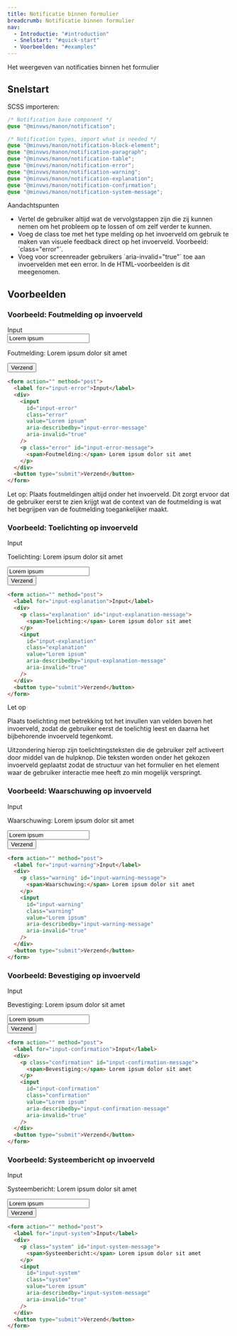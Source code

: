 ```yaml
---
title: Notificatie binnen formulier
breadcrumb: Notificatie binnen formulier
nav:
  - Introductie: "#introduction"
  - Snelstart: "#quick-start"
  - Voorbeelden: "#examples"
---
```


<p id="introduction">Het weergeven van notificaties binnen het formulier</p>

<h2 id="quick-start">Snelstart</h2>

SCSS importeren:

```scss
/* Notification base component */
@use "@minvws/manon/notification";

/* Notification types, import what is needed */
@use "@minvws/manon/notification-block-element";
@use "@minvws/manon/notification-paragraph";
@use "@minvws/manon/notification-table";
@use "@minvws/manon/notification-error";
@use "@minvws/manon/notification-warning";
@use "@minvws/manon/notification-explanation";
@use "@minvws/manon/notification-confirmation";
@use "@minvws/manon/notification-system-message";
```

<div class="explanation" role="group" aria-label="Toelichting">
  <span>Aandachtspunten</span>
  <ul>
    <li>
      Vertel de gebruiker altijd wat de vervolgstappen zijn die zij kunnen
      nemen om het probleem op te lossen of om zelf verder te kunnen.
    </li>
    <li>
      Voeg de class toe met het type melding op het invoerveld om gebruik te
      maken van visuele feedback direct op het invoerveld. Voorbeeld:
      `class="error"`.
    </li>
    <li>
      Voeg voor screenreader gebruikers `aria-invalid="true"` toe aan
      invoervelden met een error. In de HTML-voorbeelden is dit meegenomen.
    </li>
  </ul>
</div>

<h2 id="examples">Voorbeelden</h2>

### Voorbeeld: Foutmelding op invoerveld

<form action="" method="post">
  <label for="input-error">Input</label>
  <div>
    <input
      id="input-error"
      class="error"
      value="Lorem ipsum"
      aria-describedby="input-error-message"
      aria-invalid="true"
    />
    <p class="error" id="input-error-message">
      <span>Foutmelding:</span> Lorem ipsum dolor sit amet
    </p>
  </div>
  <button type="submit">Verzend</button>
</form>

```html
<form action="" method="post">
  <label for="input-error">Input</label>
  <div>
    <input
      id="input-error"
      class="error"
      value="Lorem ipsum"
      aria-describedby="input-error-message"
      aria-invalid="true"
    />
    <p class="error" id="input-error-message">
      <span>Foutmelding:</span> Lorem ipsum dolor sit amet
    </p>
  </div>
  <button type="submit">Verzend</button>
</form>
```

<p class="warning">
  <span>Let op:</span> Plaats foutmeldingen altijd onder het invoerveld. Dit zorgt ervoor dat de
  gebruiker eerst te zien krijgt wat de context van de foutmelding is wat het
  begrijpen van de foutmelding toegankelijker maakt.
</p>

### Voorbeeld: Toelichting op invoerveld

<form action="" method="post">
  <label for="input-explanation">Input</label>
  <div>
    <p class="explanation" id="input-explanation-message">
      <span>Toelichting:</span> Lorem ipsum dolor sit amet
    </p>
    <input
      id="input-explanation"
      class="explanation"
      value="Lorem ipsum"
      aria-describedby="input-explanation-message"
      aria-invalid="true"
    />
  </div>
  <button type="submit">Verzend</button>
</form>

```html
<form action="" method="post">
  <label for="input-explanation">Input</label>
  <div>
    <p class="explanation" id="input-explanation-message">
      <span>Toelichting:</span> Lorem ipsum dolor sit amet
    </p>
    <input
      id="input-explanation"
      class="explanation"
      value="Lorem ipsum"
      aria-describedby="input-explanation-message"
      aria-invalid="true"
    />
  </div>
  <button type="submit">Verzend</button>
</form>
```

<div class="warning">
  <span>Let op</span>
  <p>Plaats toelichting met betrekking tot het invullen van
  velden boven het invoerveld, zodat de gebruiker eerst de toelichtig leest en
  daarna het bijbehorende invoerveld tegenkomt.</p>

  <p>Uitzondering hierop zijn toelichtingsteksten die de gebruiker zelf
  activeert door middel van de hulpknop. Die teksten worden onder het gekozen
  invoerveld geplaatst zodat de structuur van het formulier en het element
  waar de gebruiker interactie mee heeft zo min mogelijk verspringt.</p>
</div>

### Voorbeeld: Waarschuwing op invoerveld

<form action="" method="post">
  <label for="input-warning">Input</label>
  <div>
    <p class="warning" id="input-warning-message">
      <span>Waarschuwing:</span> Lorem ipsum dolor sit amet
    </p>
    <input
      id="input-warning"
      class="warning"
      value="Lorem ipsum"
      aria-describedby="input-warning-message"
      aria-invalid="true"
    />
  </div>
  <button type="submit">Verzend</button>
</form>

```html
<form action="" method="post">
  <label for="input-warning">Input</label>
  <div>
    <p class="warning" id="input-warning-message">
      <span>Waarschuwing:</span> Lorem ipsum dolor sit amet
    </p>
    <input
      id="input-warning"
      class="warning"
      value="Lorem ipsum"
      aria-describedby="input-warning-message"
      aria-invalid="true"
    />
  </div>
  <button type="submit">Verzend</button>
</form>
```

### Voorbeeld: Bevestiging op invoerveld

<form action="" method="post">
  <label for="input-confirmation">Input</label>
  <div>
    <p class="confirmation" id="input-confirmation-message">
      <span>Bevestiging:</span> Lorem ipsum dolor sit amet
    </p>
    <input
      id="input-confirmation"
      class="confirmation"
      value="Lorem ipsum"
      aria-describedby="input-confirmation-message"
      aria-invalid="true"
    />
  </div>
  <button type="submit">Verzend</button>
</form>

```html
<form action="" method="post">
  <label for="input-confirmation">Input</label>
  <div>
    <p class="confirmation" id="input-confirmation-message">
      <span>Bevestiging:</span> Lorem ipsum dolor sit amet
    </p>
    <input
      id="input-confirmation"
      class="confirmation"
      value="Lorem ipsum"
      aria-describedby="input-confirmation-message"
      aria-invalid="true"
    />
  </div>
  <button type="submit">Verzend</button>
</form>
```

### Voorbeeld: Systeembericht op invoerveld

<form action="" method="post">
  <label for="input-system">Input</label>
  <div>
    <p class="system" id="input-system-message">
      <span>Systeembericht:</span> Lorem ipsum dolor sit amet
    </p>
    <input
      id="input-system"
      class="system"
      value="Lorem ipsum"
      aria-describedby="input-system-message"
      aria-invalid="true"
    />
  </div>
  <button type="submit">Verzend</button>
</form>

```html
<form action="" method="post">
  <label for="input-system">Input</label>
  <div>
    <p class="system" id="input-system-message">
      <span>Systeembericht:</span> Lorem ipsum dolor sit amet
    </p>
    <input
      id="input-system"
      class="system"
      value="Lorem ipsum"
      aria-describedby="input-system-message"
      aria-invalid="true"
    />
  </div>
  <button type="submit">Verzend</button>
</form>
```
